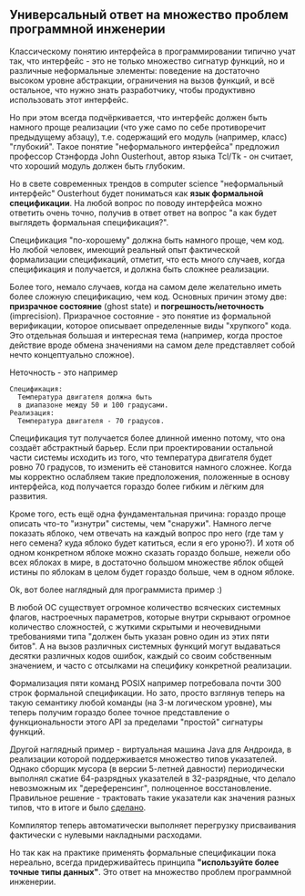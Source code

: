 ## Универсальный ответ на множество проблем программной инженерии

Классическому понятию интерфейса в программировании типично учат так, что интерфейс - это не только множество сигнатур функций, но и различные неформальные элементы: поведение на достаточно высоком уровне абстракции, ограничения на вызов функций, и всё остальное, что нужно знать разработчику, чтобы продуктивно использовать этот интерфейс.

Но при этом всегда подчёркивается, что интерфейс должен быть намного проще реализации (что уже само по себе противоречит предыдущему абзацу), т.е. содержащий его модуль (например, класс) "глубокий". Такое понятие "неформального интерфейса" предложил профессор Стэнфорда John Ousterhout, автор языка Tcl/Tk - он считает, что хороший модуль должен быть глубоким.

Но в свете современных трендов в computer science "неформальный интерфейс" Ousterhout будет пониматься как **язык формальной спецификации**. На любой вопрос по поводу интерфейса можно ответить очень точно, получив в ответ ответ на вопрос "а как будет выглядеть формальная спецификация?".

Спецификация "по-хорошему" должна быть намного проще, чем код. Но любой человек, имеющий реальный опыт фактической формализации спецификаций, отметит, что есть много случаев, когда спецификация и получается, и должна быть сложнее реализации.

Более того, немало случаев, когда на самом деле желательно иметь более сложную спецификацию, чем код. Основных причин этому две: **призрачное состояние** (ghost state) и **погрешность/неточность** (imprecision). Призрачное состояние - это понятие из формальной верификации, которое описывает определенные виды "хрупкого" кода. Это отдельная большая и интересная тема (например, когда простое действие вроде обмена значениями на самом деле представляет собой нечто концептуально сложное).

Неточность - это например
```
Спецификация: 
  Температура двигателя должна быть 
  в диапазоне между 50 и 100 градусами.
Реализация: 
  Температура двигателя - 70 градусов.
```
Спецификация тут получается более длинной именно потому, что она создаёт абстрактный барьер. Если при проектировании остальной части системы исходить из того, что температура двигателя будет ровно 70 градусов, то изменить её становится намного сложнее. Когда мы корректно ослабляем такие предположения, положенные в основу интерфейса, код получается гораздо более гибким и лёгким для развития.

Кроме того, есть ещё одна фундаментальная причина: гораздо проще описать что-то "изнутри" системы, чем "снаружи". Намного легче показать яблоко, чем отвечать на каждый вопрос про него (где там у него семена? куда яблоко будет катиться, если я его уроню?). И хотя об одном конкретном яблоке можно сказать гораздо больше, нежели обо всех яблоках в мире, в достаточно большом множестве яблок общей истины по яблокам в целом будет гораздо больше, чем в одном яблоке.

Ok, вот более наглядный для программиста пример :)

В любой ОС существует огромное количество всяческих системных флагов, настроечных параметров, которые внутри скрывают огромное количество сложностей, с жуткими скрытыми и неочевидными требованиями типа "должен быть указан ровно один из этих пяти битов". А на вызов различных системных функций могут выдаваться десятки различных кодов ошибок, каждый со своим собственным значением, и часто с отсылками на специфику конкретной реализации.

Формализация пяти команд POSIX например потребовала почти 300 строк формальной спецификации. Но зато, просто взглянув теперь на такую семантику любой команды (на 3-м логическом уровне), мы теперь получим гораздо более точное представление о функциональности этого API за пределами "простой" сигнатуры функций.

Другой наглядный пример - виртуальная машина Java для Андроида, в реализации которой поддерживается множество типов указателей. Однако сборщик мусора (в версии 5-летней давности) периодически выполнял сжатие 64-разрядных указателей в 32-разрядные, что делало невозможным их "дереференсинг", полноценное восстановление. Правильное решение - трактовать такие указатели как значения разных типов, что в итоге и было [сделано](http://androidxref.com/9.0.0_r3/xref/art/runtime/mirror/object_reference.h).

Компилятор теперь автоматически выполняет перегрузку присваивания фактически с нулевыми накладными расходами.

Но так как на практике применять формальные спецификации пока нереально, всегда придерживайтесь принципа **"используйте более точные типы данных"**. Это ответ на множество проблем программной инженерии. 
